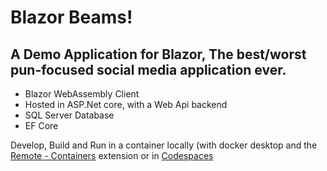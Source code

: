 # Blazor Beams!
## A Demo Application for Blazor, The best/worst pun-focused social media application ever. ##

- Blazor WebAssembly Client
- Hosted in ASP.Net core, with a Web Api backend
- SQL Server Database
- EF Core

Develop, Build and Run in a container locally (with docker desktop and the [Remote - Containers](https://marketplace.visualstudio.com/items?itemName=ms-vscode-remote.remote-containers) extension or in [Codespaces](https://visualstudio.microsoft.com/services/visual-studio-codespaces/)
